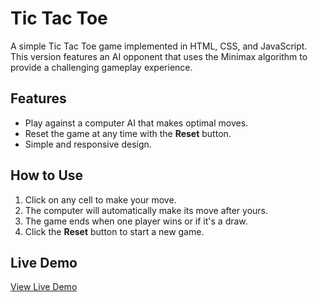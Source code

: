 # Tic Tac Toe

A simple Tic Tac Toe game implemented in HTML, CSS, and JavaScript. This version features an AI opponent that uses the Minimax algorithm to provide a challenging gameplay experience.

## Features

-   Play against a computer AI that makes optimal moves.
-   Reset the game at any time with the **Reset** button.
-   Simple and responsive design.

## How to Use

1. Click on any cell to make your move.
2. The computer will automatically make its move after yours.
3. The game ends when one player wins or if it's a draw.
4. Click the **Reset** button to start a new game.

## Live Demo

[View Live Demo](https://tic-tac-toe-alsabur20.netlify.app/)
